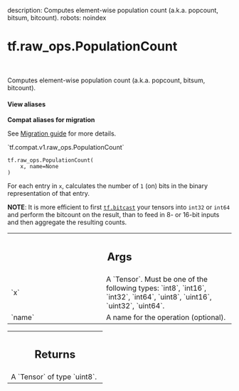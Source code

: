 description: Computes element-wise population count (a.k.a. popcount, bitsum, bitcount).
robots: noindex

# tf.raw_ops.PopulationCount

<!-- Insert buttons and diff -->

<table class="tfo-notebook-buttons tfo-api nocontent" align="left">

</table>



Computes element-wise population count (a.k.a. popcount, bitsum, bitcount).


<section class="expandable">
  <h4 class="showalways">View aliases</h4>
  <p>
<b>Compat aliases for migration</b>
<p>See
<a href="https://www.tensorflow.org/guide/migrate">Migration guide</a> for
more details.</p>
<p>`tf.compat.v1.raw_ops.PopulationCount`</p>
</p>
</section>

<pre class="devsite-click-to-copy prettyprint lang-py tfo-signature-link">
<code>tf.raw_ops.PopulationCount(
    x, name=None
)
</code></pre>



<!-- Placeholder for "Used in" -->

For each entry in `x`, calculates the number of `1` (on) bits in the binary
representation of that entry.

**NOTE**: It is more efficient to first <a href="../../tf/bitcast.md"><code>tf.bitcast</code></a> your tensors into
`int32` or `int64` and perform the bitcount on the result, than to feed in
8- or 16-bit inputs and then aggregate the resulting counts.

<!-- Tabular view -->
 <table class="responsive fixed orange">
<colgroup><col width="214px"><col></colgroup>
<tr><th colspan="2"><h2 class="add-link">Args</h2></th></tr>

<tr>
<td>
`x`<a id="x"></a>
</td>
<td>
A `Tensor`. Must be one of the following types: `int8`, `int16`, `int32`, `int64`, `uint8`, `uint16`, `uint32`, `uint64`.
</td>
</tr><tr>
<td>
`name`<a id="name"></a>
</td>
<td>
A name for the operation (optional).
</td>
</tr>
</table>



<!-- Tabular view -->
 <table class="responsive fixed orange">
<colgroup><col width="214px"><col></colgroup>
<tr><th colspan="2"><h2 class="add-link">Returns</h2></th></tr>
<tr class="alt">
<td colspan="2">
A `Tensor` of type `uint8`.
</td>
</tr>

</table>

